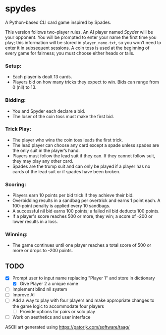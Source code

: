# spydes
A Python-based CLI card game inspired by Spades. 

This version follows two-player rules. An AI player named *Spyder* will be your opponent. You will be prompted to enter your name the first time you play; this information will be stored in `player_name.txt`, so you won’t need to enter it in subsequent sessions. A coin toss is used at the beginning of every game for fairness; you must choose either heads or tails.

### Setup:
- Each player is dealt 13 cards.
- Players bid on how many tricks they expect to win. Bids can range from 0 (nil) to 13.

### Bidding:
- You and Spyder each declare a bid.
- The loser of the coin toss must make the first bid.

### Trick Play:
- The player who wins the coin toss leads the first trick.
- The lead player can choose any card except a spade unless spades are the only suit in the player’s hand.
- Players must follow the lead suit if they can. If they cannot follow suit, they may play any other card.
- Spades are the trump suit and can only be played if a player has no cards of the lead suit or if spades have been broken.

### Scoring:
- Players earn 10 points per bid trick if they achieve their bid.
- Overbidding results in a sandbag per overtrick and earns 1 point each. A 100-point penalty is applied every 10 sandbags.
- A successful nil bid earns 100 points; a failed nil bid deducts 100 points.
- If a player's score reaches 500 or more, they win; a score of -200 or lower results in a loss.
  
### Winning:
- The game continues until one player reaches a total score of 500 or more or drops to -200 points.

## TODO
- [x] Prompt user to input name replacing "Player 1" and store in dictionary
  - [x] Give Player 2 a unique name
- [ ] Implement blind nil system
- [ ] Improve AI
- [ ] Add a way to play with four players and make appropriate changes to the game logic to accommodate four players
  - [ ] Provide options for pairs or solo play
- [ ] Work on aesthetics and user interface

ASCII art generated using https://patorjk.com/software/taag/
